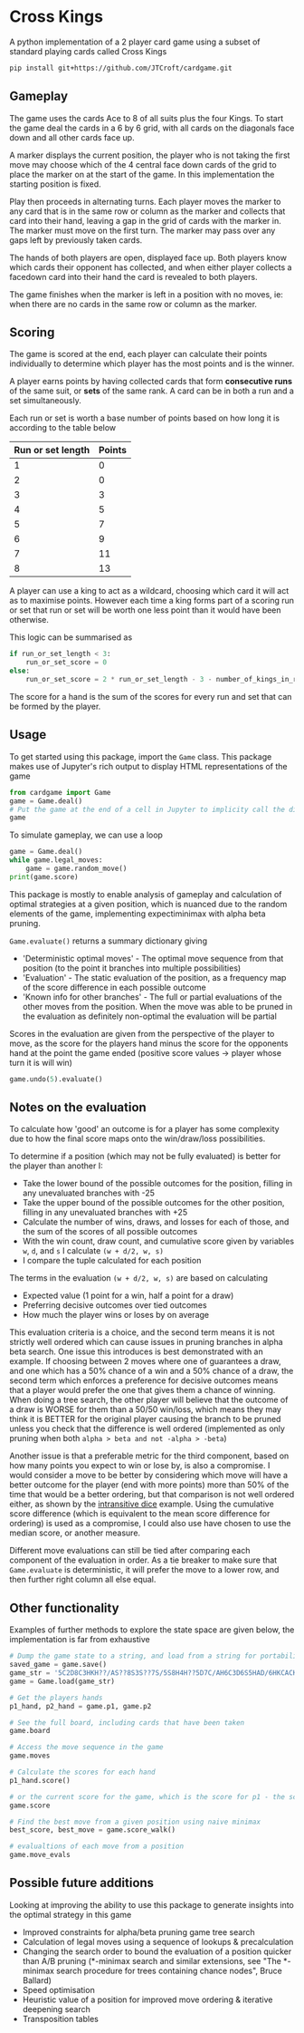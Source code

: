 # Cross Kings

A python implementation of a 2 player card game using a subset of standard playing cards called Cross Kings

```bash
pip install git+https://github.com/JTCroft/cardgame.git
```

## Gameplay

The game uses the cards Ace to 8 of all suits plus the four Kings. To start the game deal the cards in a 6 by 6 grid, with all cards on the diagonals face down and all other cards face up.

A marker displays the current position, the player who is not taking the first move may choose which of the 4 central face down cards of the grid to place the marker on at the start of the game. In this implementation the starting position is fixed.

Play then proceeds in alternating turns. Each player moves the marker to any card that is in the same row or column as the marker and collects that card into their hand, leaving a gap in the grid of cards with the marker in. The marker must move on the first turn. The marker may pass over any gaps left by previously taken cards.

The hands of both players are open, displayed face up. Both players know which cards their opponent has collected, and when either player collects a facedown card into their hand the card is revealed to both players.

The game finishes when the marker is left in a position with no moves, ie: when there are no cards in the same row or column as the marker.

## Scoring

The game is scored at the end, each player can calculate their points individually to determine which player has the most points and is the winner.

A player earns points by having collected cards that form **consecutive runs** of the same suit, or **sets** of the same rank. A card can be in both a run and a set simultaneously.

Each run or set is worth a base number of points based on how long it is according to the table below

| Run or set length | Points |
| ----------------- | ------ |
| 1                 | 0      |
| 2                 | 0      |
| 3                 | 3      |
| 4                 | 5      |
| 5                 | 7      |
| 6                 | 9      |
| 7                 | 11     |
| 8                 | 13     |

A player can use a king to act as a wildcard, choosing which card it will act as to maximise points. However each time a king forms part of a scoring run or set that run or set will be worth one less point than it would have been otherwise.

This logic can be summarised as

```python
if run_or_set_length < 3:
    run_or_set_score = 0
else:
    run_or_set_score = 2 * run_or_set_length - 3 - number_of_kings_in_run_or_set
```

The score for a hand is the sum of the scores for every run and set that can be formed by the player.

## Usage

To get started using this package, import the ``Game`` class. This package makes use of Jupyter's rich output to display HTML representations of the game

```python
from cardgame import Game
game = Game.deal()
# Put the game at the end of a cell in Jupyter to implicity call the display function
game
```

To simulate gameplay, we can use a loop

```python
game = Game.deal()
while game.legal_moves:
    game = game.random_move()
print(game.score)
```

This package is mostly to enable analysis of gameplay and calculation of optimal strategies at a given position, which is nuanced due to the random elements of the game, implementing expectiminimax with alpha beta pruning.

`Game.evaluate()` returns a summary dictionary giving

* 'Deterministic optimal moves' - The optimal move sequence from that position (to the point it branches into multiple possibilities)
* 'Evaluation' - The static evaluation of the position, as a frequency map of the score difference in each possible outcome
* 'Known info for other branches' - The full or partial evaluations of the other moves from the position. When the move was able to be pruned in the evaluation as definitely non-optimal the evaluation will be partial

Scores in the evaluation are given from the perspective of the player to move, as the score for the players hand minus the score for the opponents hand at the point the game ended (positive score values &rarr; player whose turn it is will win)

```python
game.undo(5).evaluate()
```

## Notes on the evaluation

To calculate how 'good' an outcome is for a player has some complexity due to how the final score maps onto the win/draw/loss possibilities.

To determine if a position (which may not be fully evaluated) is better for the player than another I:

* Take the lower bound of the possible outcomes for the position, filling in any unevaluated branches with -25
* Take the upper bound of the possible outcomes for the other position, filling in any unevaluated branches with +25
* Calculate the number of wins, draws, and losses for each of those, and the sum of the scores of all possible outcomes
* With the win count, draw count, and cumulative score given by variables `w`, `d`, and `s` I calculate `(w + d/2, w, s)`
* I compare the tuple calculated for each position

The terms in the evaluation `(w + d/2, w, s)` are based on calculating

* Expected value (1 point for a win, half a point for a draw)
* Preferring decisive outcomes over tied outcomes
* How much the player wins or loses by on average

This evaluation criteria is a choice, and the second term means it is not strictly well ordered which can cause issues in pruning branches in alpha beta search. One issue this introduces is best demonstrated with an example. If choosing between 2 moves where one of guarantees a draw, and one which has a 50% chance of a win and a 50% chance of a draw, the second term which enforces a preference for decisive outcomes means that a player would prefer the one that gives them a chance of winning. When doing a tree search, the other player will believe that the outcome of a draw is WORSE for them than a 50/50 win/loss, which means they may think it is BETTER for the original player causing the branch to be pruned unless you check that the difference is well ordered (implemented as only pruning when both `alpha > beta and not -alpha > -beta`)

Another issue is that a preferable metric for the third component, based on how many points you expect to win or lose by, is also a compromise. I would consider a move to be better by considering which move will have a better outcome for the player (end with more points) more than 50% of the time that would be a better ordering, but that comparison is not well ordered either, as shown by the [intransitive dice](https://en.wikipedia.org/wiki/Intransitive_dice) example. Using the cumulative score difference (which is equivalent to the mean score difference for ordering) is used as a compromise, I could also use have chosen to use the median score, or another measure.

Different move evaluations can still be tied after comparing each component of the evaluation in order. As a tie breaker to make sure that `Game.evaluate` is deterministic, it will prefer the move to a lower row, and then further right column all else equal.

## Other functionality

Examples of further methods to explore the state space are given below, the implementation is far from exhaustive

```python
# Dump the game state to a string, and load from a string for portability
saved_game = game.save()
game_str = '5C2D8C3HKH??/AS??8S3S??7S/5S8H4H??5D7C/AH6C3D6S5HAD/6HKCACKD4C2H/8D2S7H4D7D??//2C3C4S6DKS//731630308968466917018937'
game = Game.load(game_str)

# Get the players hands
p1_hand, p2_hand = game.p1, game.p2

# See the full board, including cards that have been taken
game.board

# Access the move sequence in the game
game.moves

# Calculate the scores for each hand
p1_hand.score()

# or the current score for the game, which is the score for p1 - the score for p2
game.score

# Find the best move from a given position using naive minimax
best_score, best_move = game.score_walk()

# evalualtions of each move from a position
game.move_evals
```

## Possible future additions

Looking at improving the ability to use this package to generate insights into the optimal strategy in this game

- Improved constraints for alpha/beta pruning game tree search
- Calculation of legal moves using a sequence of lookups & precalculation
- Changing the search order to bound the evaluation of a position quicker than A/B pruning (\*-minimax search and similar extensions, see "The *-minimax search procedure for trees containing chance nodes", Bruce Ballard)
- Speed optimisation
- Heuristic value of a position for improved move ordering & iterative deepening search
- Transposition tables